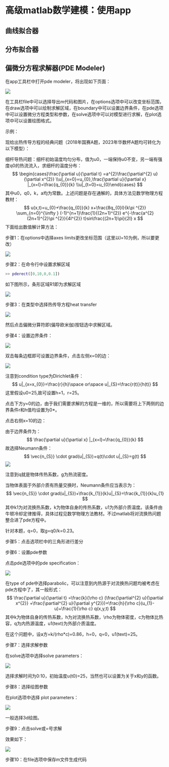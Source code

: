 # 高级matlab数学建模：使用app

## 曲线拟合器

## 分布拟合器

## 偏微分方程求解器(PDE Modeler)

在app工具栏中打开pde modeler，将出现如下页面：

![](F:\shumo\imag231.png)

在工具栏file中可以选择导出m代码和图片，在options选项中可以改变坐标范围，在draw选项中可以绘制求解区域，在boundary中可以设置边界条件，在pde选项中可以设置微分方程类型和参数，在solve选项中可以对模型进行求解，在plot选项中可以设置绘图格式。

示例：

现给出热传导方程的经典问题（2018年国赛A题，2023年华数杯A题均可转化为以下模型）：

细杆导热问题：细杆初始温度均匀分布，值为u0，一端保持u0不变，另一端有强度q0的热流流入，求细杆的温度分布：
$$
\begin{cases}\frac{\partial u}{\partial t} =a^{2}\frac{\partial^{2} u}{\partial x^{2}}  \\u|_{x=0}=u_{0},\frac{\partial u}{\partial x} |_{x=l}=\frac{q_{0}}{k}  \\u|_{t=0}=u_{0}\end{cases}
$$
其中u0，q0，k，a均为常数。上述问题是存在通解的，具体方法见数学物理方程教材：
$$
u(x,t)=u_{0}+\frac{q_{0}}{k} x+\frac{8q_{0}l}{k\pi ^{2}} \sum_{n=0}^{\infty } (-1)^{n+1}\frac{1}{(2n+1)^{2}} e^{-\frac{a^{2}(2n+1)^{2}\pi ^{2}}{4l^{2}} t}sin\frac{(2n+1)\pi}{2l} x
$$
下面给出数值解计算方法：

步骤1：在options中选择axes limits更改坐标范围（这里以l=10为例，所以要更改）

![](F:\shumo\imag232.png)

步骤2：在命令行中设置求解区域

```matlab
>> pderect([0,10,0,0.1])
```

如下图所示，条形区域R1即为求解区域

![](F:\shumo\imag233.png)

步骤3：在类型中选择热传导方程heat transfer

![](F:\shumo\imag234.png)

然后点击偏微分算符即(偏导欧米伽)按钮选中求解区域。

步骤4：设置边界条件：

![](F:\shumo\imag235.png)

双击每条边框即可设置边界条件，点击左侧x=0的边：

![](F:\shumo\imag236.png)

注意到condition type为Dirichlet条件：
$$
u|_{x=x_{0}}=\frac{r}{h}\space or\space u|_{S}=\frac{r(t)}{h(t)}
$$
这里假设u0=25,故可设置h=1，r=25。

点击下方y=0的边，由于我们需要求解的方程是一维的，所以需要将上下两侧的边界条件r和h值均设置为0*。

点击右侧x=10的边：

由于边界条件为：
$$
\frac{\partial u}{\partial x} |_{x=l}=\frac{q_{0}}{k}
$$
故选择Neumann条件：
$$
\vec{n_{S}} \cdot grad(u|_{S})+q(t)\cdot u|_{S}=g(t)
$$
![](F:\shumo\imag237.png)

注意到q就是物体传热系数，g为热流密度。

当物体表面于外部介质有热量交换时，Neumann条件应当表示为：
$$
\vec{n_{S}} \cdot grad(u|_{S})+\frac{k_{1}}{k}u|_{S}=\frac{k_{1}}{k}u_{1}
$$
其中k1为对流换热系数，k为物体自身的传热系数，u1为外部介质温度。该条件由牛顿冷却定律推得，具体过程见数学物理方法教材。不过matlab将对流换热问题整合进了pde方程中。

针对本题，q=0，取g=q0/k=0.23。

步骤5：点击选项栏中的三角形进行差分

步骤6：设置pde参数

点击pde选项中的pde specification：

![](F:\shumo\imag238.png)

在type of pde中选择parabolic，可以注意到内热源于对流换热问题均被考虑在pde方程中了，其一般形式：
$$
\frac{\partial u}{\partial t} =\frac{k}{\rho c} (\frac{\partial^{2} u}{\partial x^{2}} +\frac{\partial^{2} u}{\partial y^{2}})+\frac{h}{\rho c}(u_{1}-u)+\frac{1}{\rho c} q(x,y,t) 
$$
其中k为物体自身的传热系数，h为对流换热系数，\rho为物体密度，c为物体比热容，q为内热源温度，u1(text)为外部介质温度。

在这个问题中，设a方=k/(rho*c)=0.86，h=0，q=0，u1(text)=25。

步骤7：选择求解参数

在solve选项中选择solve parameters：

![](F:\shumo\imag239.png)

选择求解时间为0:10，初始温度u(t0)=25，当然也可以设置为关于x和y的函数。

步骤8：选择绘图参数

在plot选项中选择 plot parameters：

![](F:\shumo\imag2310.png)

一般选择3d绘图。

步骤9：点击solve或=号求解

效果如下：

![](F:\shumo\imag2311.png)

步骤10：在file选项中保存m文件生成代码